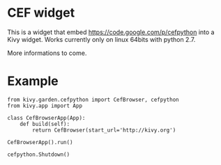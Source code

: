 # CEF widget

This is a widget that embed https://code.google.com/p/cefpython into a Kivy widget.
Works currently only on linux 64bits with python 2.7.

More informations to come.

# Example

    from kivy.garden.cefpython import CefBrowser, cefpython
    from kivy.app import App

    class CefBrowserApp(App):
        def build(self):
            return CefBrowser(start_url='http://kivy.org')

    CefBrowserApp().run()
    
    cefpython.Shutdown()
